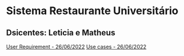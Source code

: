 # Sistema Restaurante Universitário 
## Dsicentes: Leticia e Matheus

[User Requirement - 26/06/2022](files/user_requirements.pdf)
[Use cases - 26/06/2022](files/use_cases.png)